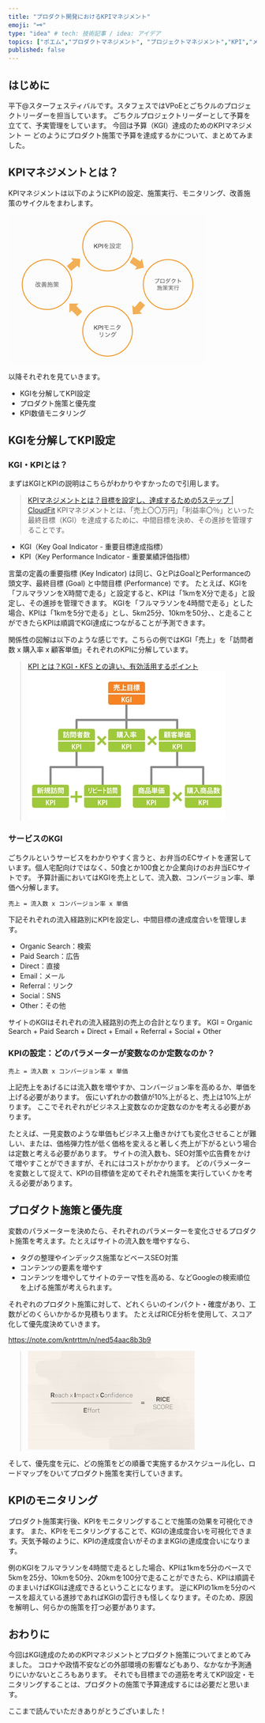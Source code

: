 ```yaml
---
title: "プロダクト開発におけるKPIマネジメント"
emoji: "🗝️"
type: "idea" # tech: 技術記事 / idea: アイデア
topics: ["ポエム","プロダクトマネジメント", "プロジェクトマネジメント","KPI","メモ"]
published: false
---
```


## はじめに

平下@スターフェスティバルです。スタフェスではVPoEとごちクルのプロジェクトリーダーを担当しています。
ごちクルプロジェクトリーダーとして予算を立てて、予実管理をしています。
今回は予算（KGI）達成のためのKPIマネジメント ー どのようにプロダクト施策で予算を達成するかについて、まとめてみました。


## KPIマネジメントとは？

KPIマネジメントは以下のようにKPIの設定、施策実行、モニタリング、改善施策のサイクルをまわします。

![](/images/dc81398e2ffc63/kpi-cycle.png)

以降それぞれを見ていきます。

- KGIを分解してKPI設定
- プロダクト施策と優先度
- KPI数値モニタリング


## KGIを分解してKPI設定
### KGI・KPIとは？

まずはKGIとKPIの説明はこちらがわかりやすかったので引用します。

> [KPIマネジメントとは？目標を設定し、達成するための5ステップ | CloudFit](https://cloudfit.co.jp/article/167)
> KPIマネジメントとは、「売上〇〇万円」「利益率〇％」といった最終目標（KGI）を達成するために、中間目標を決め、その進捗を管理することです。

 - KGI（Key Goal Indicator - 重要目標達成指標）
 - KPI（Key Performance Indicator - 重要業績評価指標）

言葉の定義の重要指標 (Key Indicator) は同じ、GとPはGoalとPerformanceの頭文字、最終目標 (Goal) と中間目標 (Performance) です。
たとえば、KGIを「フルマラソンをX時間で走る」と設定すると、KPIは「1kmをX分で走る」と設定し、その進捗を管理できます。
KGIを「フルマラソンを4時間で走る」とした場合、KPIは「1kmを5分で走る」とし、5km25分、10kmを50分、、と走ることができたらKPIは順調でKGI達成につながることが予測できます。

関係性の図解は以下のような感じです。こちらの例ではKGI「売上」を「訪問者数 x 購入率 x 顧客単価」それぞれのKPIに分解しています。

> [KPI とは？KGI・KFS との違い、有効活用するポイント](https://www.tableau.com/ja-jp/learn/articles/what-is-KPI)
> ![](/images/dc81398e2ffc63/kpi.jpg)

### サービスのKGI

ごちクルというサービスをわかりやすく言うと、お弁当のECサイトを運営しています。個人宅配向けではなく、50食とか100食とか企業向けのお弁当ECサイトです。
予算計画においてはKGIを売上として、流入数、コンバージョン率、単価へ分解します。

```
売上 = 流入数 x コンバージョン率 x 単価
```

下記それぞれの流入経路別にKPIを設定し、中間目標の達成度合いを管理します。
- Organic Search：検索
- Paid Search：広告
- Direct：直接
- Email：メール
- Referral：リンク
- Social：SNS
- Other：その他

サイトのKGIはそれぞれの流入経路別の売上の合計となります。
KGI = Organic Search + Paid Search + Direct + Email + Referral + Social + Other


### KPIの設定：どのパラメーターが変数なのか定数なのか？

```
売上 = 流入数 x コンバージョン率 x 単価
```

上記売上をあげるには流入数を増やすか、コンバージョン率を高めるか、単価を上げる必要があります。
仮にいずれかの数値が10%上がると、売上は10%上がります。
ここでそれぞれがビジネス上変数なのか定数なのかを考える必要があります。

たとえば、一見変数のような単価もビジネス上働きかけても変化させることが難しい、または、価格弾力性が低く価格を変えると著しく売上が下がるという場合は定数と考える必要があります。
サイトの流入数も、SEO対策や広告費をかけて増やすことができますが、それにはコストがかかります。
どのパラメーターを変数として捉えて、KPIの目標値を定めてそれぞれ施策を実行していくかを考える必要があります。


## プロダクト施策と優先度

変数のパラメーターを決めたら、それぞれのパラメーターを変化させるプロダクト施策を考えます。たとえばサイトの流入数を増やすなら、
- タグの整理やインデックス施策などベースSEO対策
- コンテンツの要素を増やす
- コンテンツを増やしてサイトのテーマ性を高める、などGoogleの検索順位を上げる施策が考えられます。

それぞれのプロダクト施策に対して、どれくらいのインパクト・確度があり、工数がどのくらいかかるか見積もります。
たとえばRICE分析を使用して、スコア化して優先度決めていきます。

https://note.com/kntrttm/n/ned54aac8b3b9
> ![](/images/dc81398e2ffc63/rice.png)

そして、優先度を元に、どの施策をどの順番で実施するかスケジュール化し、ロードマップをひいてプロダクト施策を実行していきます。

## KPIのモニタリング
プロダクト施策実行後、KPIをモニタリングすることで施策の効果を可視化できます。
また、KPIをモニタリングすることで、KGIの達成度合いを可視化できます。天気予報のように、KPIの達成度合いがそのままKGIの達成度合いになります。

例のKGIをフルマラソンを4時間で走るとした場合、KPIは1kmを5分のペースで5kmを25分、10kmを50分、20kmを100分で走ることができたら、KPIは順調そのままいけばKGIは達成できるということになります。
逆にKPIの1kmを5分のペースを超えている進捗であればKGIの雲行きも怪しくなります。そのため、原因を解明し、何らかの施策を打つ必要があります。

## おわりに
今回はKGI達成のためのKPIマネジメントとプロダクト施策についてまとめてみました。
コロナや政情不安などの外部環境の影響などもあり、なかなか予測通りにいかないところもあります。
それでも目標までの道筋を考えてKPI設定・モニタリングすることは、プロダクトの施策で予算達成するには必要だと思います。

ここまで読んでいただきありがとうございました！
